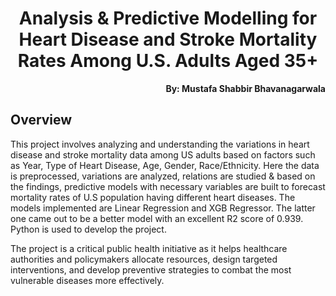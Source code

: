 <h1 align="center">Analysis & Predictive Modelling for Heart Disease and Stroke Mortality Rates Among U.S. Adults Aged 35+ </h1>

<p align="right"><b>By: Mustafa Shabbir Bhavanagarwala</b></p>

## Overview

<p>This project involves analyzing and understanding the variations in heart disease and stroke 
mortality data among US adults based on factors such as Year, Type of Heart Disease, Age, 
Gender, Race/Ethnicity. Here the data is preprocessed, variations are analyzed, relations are 
studied & based on the findings, predictive models with necessary variables are built to 
forecast mortality rates of U.S population having different heart diseases. The models 
implemented are Linear Regression and XGB Regressor. The latter one came out to be a 
better model with an excellent R2 score of 0.939. Python is used to develop the project. </p>

<p> The project is a critical public health initiative as 
it helps healthcare authorities and policymakers allocate resources, design targeted 
interventions, and develop preventive strategies to combat the most vulnerable diseases 
more effectively.</p>



